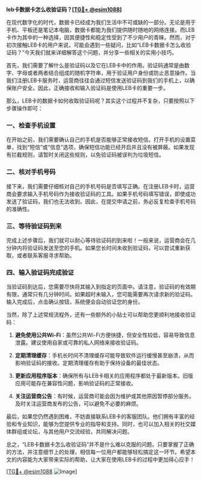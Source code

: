 **leb卡数据卡怎么收验证码？[[TG💪+ @esim1088](https://t.me/s/esim1088)]**

在现代数字化的时代，数据卡已经成为我们生活中不可或缺的一部分。无论是用于手机、平板还是笔记本电脑，数据卡都能为我们提供随时随地的网络连接。而LEB卡作为其中的一种选择，因其便捷性和稳定性受到了不少用户的青睐。然而，对于初次接触LEB卡的用户来说，可能会遇到一些疑问，比如“LEB卡数据卡怎么收验证码？”今天我们就来详细解答这个问题，并分享一些相关的实用小技巧。

首先，我们需要了解什么是验证码以及它在LEB卡中的作用。验证码通常是由数字、字母或者两者结合组成的随机字符串，用于验证用户身份或防止恶意操作。当我们注册LEB卡服务时，运营商往往会通过短信发送验证码到我们的手机上，以确保账户安全。因此，正确接收和输入验证码是使用LEB卡的重要一步。

那么，LEB卡的数据卡如何收取验证码呢？其实这个过程并不复杂，只要按照以下步骤操作即可：

### 一、检查手机设置

在开始之前，我们需要确认自己的手机是否能够正常接收短信。打开手机的设置菜单，找到“短信”或“信息”选项，确保短信功能已经开启并且没有被屏蔽。如果发现有拦截规则，请暂时关闭这些规则，以免验证码被误判为垃圾短信。

### 二、核对手机号码

接下来，我们需要仔细核对自己的手机号码是否填写正确。在注册LEB卡时，运营商会要求输入手机号码作为接收验证码的工具。如果手机号码填写错误，即使成功发送了验证码，我们也无法收到。因此，在提交申请之前，务必反复检查手机号码的准确性。

### 三、等待验证码到来

完成上述步骤后，我们就可以耐心等待验证码的到来啦！一般来说，运营商会在几分钟内将验证码发送至您的手机。如果您长时间未收到验证码，可以尝试重新获取，或者联系客服寻求帮助。

### 四、输入验证码完成验证

当验证码到达后，您需要尽快将其输入到指定的页面中。请注意，验证码的有效期有限，通常只有几分钟时间。如果超时未输入，您可能需要再次请求新的验证码。输入完成后，点击确认按钮，系统便会自动验证您的身份。

当然，除了上述常规流程外，还有一些额外的小贴士可以帮助您更顺利地接收验证码：

1. **避免使用公共Wi-Fi**：虽然公共Wi-Fi方便快捷，但安全性较低，容易导致信息泄露。建议使用自家或可靠的私人网络来接收验证码。
   
2. **定期清理缓存**：手机长时间不清理缓存可能导致软件运行缓慢甚至崩溃，从而影响验证码的接收。定期清理缓存有助于保持设备的最佳状态。

3. **更新应用程序版本**：确保所有与LEB卡相关的应用程序都处于最新版本。旧版应用可能存在兼容性问题，影响验证码的正常接收。

4. **关注运营商公告**：有时候，运营商可能会因为维护或其他原因暂停部分服务。及时关注运营商发布的公告，可以避免不必要的麻烦。

最后，如果您仍然遇到困难，不妨直接联系LEB卡的客服团队。他们拥有丰富的经验和专业知识，能够为您提供专业的指导和支持。同时，也可以加入相关的社交媒体群组或论坛，与其他用户交流经验，共同解决问题。

总之，“LEB卡数据卡怎么收验证码”并不是什么难以克服的问题。只要掌握了正确的方法，并注意细节上的处理，相信每一位用户都能够轻松搞定这一环节。希望本文的内容能为大家带来实际的帮助，让大家在使用LEB卡的过程中更加得心应手！

[[TG💪+ @esim1088](https://t.me/s/esim1088) ![Image](https://i.postimg.cc/4NQfJmqS/Snipaste-2025-05-13-00-14-12.png)]